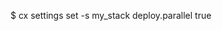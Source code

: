 <!-- post: parallel-deployment_configure-parallel-deployment -->


$ cx settings set -s my_stack deploy.parallel true
